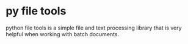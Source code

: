 # py file tools
python file tools is a simple file and text processing library that is very helpful when working with batch documents.